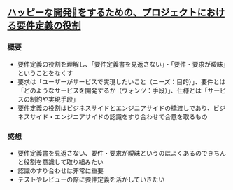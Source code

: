 ## [ハッピーな開発🎉をするための、プロジェクトにおける要件定義の役割](https://qiita.com/tatane616/items/736616be222befa4759f)
### 概要
- 要件定義の役割を理解し、「要件定義書を見返さない」・「要件・要求が曖昧」ということをなくす
- 要求は「ユーザーがサービスで実現したいこと（ニーズ：目的）」、要件とは「どのようなサービスを開発するか（ウォンツ：手段）」、仕様とは「サービスの制約や実現手段」
- 要件定義の役割はビジネスサイドとエンジニアサイドの橋渡しであり、ビジネスサイド・エンジニアサイドの認識をすり合わせて合意を取るもの

### 感想
- 要件定義書を見返さない、要件・要求が曖昧というのはよくあるのできちんと役割を意識して取り組みたい
- 認識のすり合わせは非常に重要
- テストやレビューの際に要件定義を活かしていきたい
